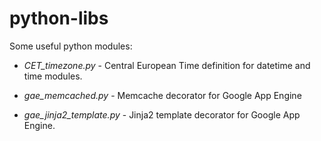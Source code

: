 python-libs
===========

Some useful python modules:

* *CET_timezone.py* - Central European Time definition for datetime and time modules.

* *gae_memcached.py* - Memcache decorator for Google App Engine

* *gae_jinja2_template.py* - Jinja2 template decorator for Google App Engine.
